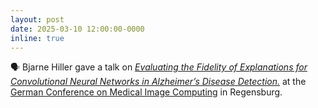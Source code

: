 ```yaml
---
layout: post
date: 2025-03-10 12:00:00-0000
inline: true
---
```


🗣️ Bjarne Hiller gave a talk on [_Evaluating the Fidelity of Explanations for Convolutional Neural Networks in Alzheimer’s Disease Detection._](https://doi.org/10.1007/978-3-658-47422-5_18) at the [German Conference on Medical Image Computing](https://www.bvm-conf.org/) in Regensburg.
